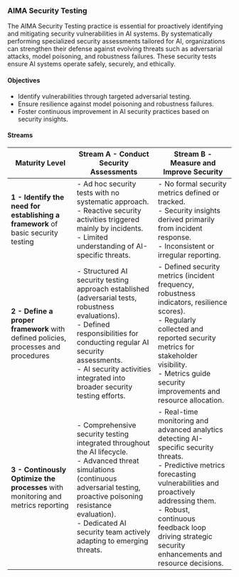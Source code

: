 ### AIMA Security Testing

The AIMA Security Testing practice is essential for proactively identifying and mitigating security vulnerabilities in AI systems. By systematically performing specialized security assessments tailored for AI, organizations can strengthen their defense against evolving threats such as adversarial attacks, model poisoning, and robustness failures. These security tests ensure AI systems operate safely, securely, and ethically.

#### Objectives

- Identify vulnerabilities through targeted adversarial testing.
- Ensure resilience against model poisoning and robustness failures.
- Foster continuous improvement in AI security practices based on security insights.

#### Streams
| Maturity Level | Stream A - Conduct Security Assessments | Stream B - Measure and Improve Security |
|----------------|---------------------------------------|-----------------------------------------|
| **1 - Identify the need for establishing a framework** of basic security testing | - Ad hoc security tests with no systematic approach.<br>- Reactive security activities triggered mainly by incidents.<br>- Limited understanding of AI-specific threats. | - No formal security metrics defined or tracked.<br>- Security insights derived primarily from incident response.<br>- Inconsistent or irregular reporting. |
| **2 - Define a proper framework** with defined policies, processes and procedures| - Structured AI security testing approach established (adversarial tests, robustness evaluations).<br>- Defined responsibilities for conducting regular AI security assessments.<br>- AI security activities integrated into broader security testing efforts. | - Defined security metrics (incident frequency, robustness indicators, resilience scores).<br>- Regularly collected and reported security metrics for stakeholder visibility.<br>- Metrics guide security improvements and resource allocation. |
| **3 - Continously Optimize the processes** with monitoring and metrics reporting | - Comprehensive security testing integrated throughout the AI lifecycle.<br>- Advanced threat simulations (continuous adversarial testing, proactive poisoning resistance evaluation).<br>- Dedicated AI security team actively adapting to emerging threats. | - Real-time monitoring and advanced analytics detecting AI-specific security threats.<br>- Predictive metrics forecasting vulnerabilities and proactively addressing them.<br>- Robust, continuous feedback loop driving strategic security enhancements and resource decisions. |

